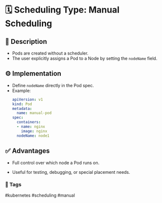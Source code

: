 # 🗓️ Scheduling Type:  Manual Scheduling

## 📌 Description

- Pods are created without a scheduler.
- The user explicitly assigns a Pod to a Node by setting the `nodeName` field.

## ⚙️ Implementation

- Define `nodeName` directly in the Pod spec.
- Example:
  ```yaml
  apiVersion: v1
  kind: Pod
  metadata:
    name: manual-pod
  spec:
    containers:
    - name: nginx
      image: nginx
    nodeName: node1
    ```

## ✅ Advantages

- Full control over which node a Pod runs on.
    
- Useful for testing, debugging, or special placement needs.

### 🔖 Tags 
#kubernetes #scheduling #manual